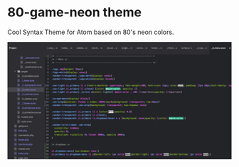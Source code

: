# 80-game-neon theme

Cool Syntax Theme for Atom based on 80's neon colors.

![A screenshot of your theme](https://raw.githubusercontent.com/afmarchetti/80-game-neon/master/screenshot.jpg)
